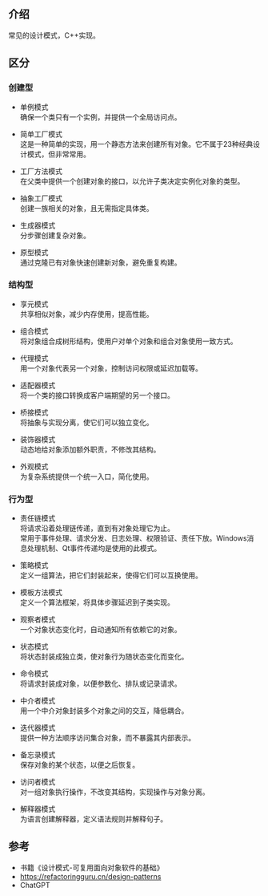 ## 介绍

常见的设计模式，C++实现。

## 区分

### 创建型

- 单例模式  
  确保一个类只有一个实例，并提供一个全局访问点。

- 简单工厂模式  
  这是一种简单的实现，用一个静态方法来创建所有对象。它不属于23种经典设计模式，但非常常用。

- 工厂方法模式  
  在父类中提供一个创建对象的接口，以允许子类决定实例化对象的类型。

- 抽象工厂模式  
  创建一族相关的对象，且无需指定具体类。

- 生成器模式  
  分步骤创建复杂对象。

- 原型模式  
  通过克隆已有对象快速创建新对象，避免重复构建。

### 结构型

- 享元模式  
  共享相似对象，减少内存使用，提高性能。

- 组合模式  
  将对象组合成树形结构，使用户对单个对象和组合对象使用一致方式。

- 代理模式  
  用一个对象代表另一个对象，控制访问权限或延迟加载等。

- 适配器模式  
  将一个类的接口转换成客户端期望的另一个接口。

- 桥接模式  
  将抽象与实现分离，使它们可以独立变化。

- 装饰器模式  
  动态地给对象添加额外职责，不修改其结构。

- 外观模式  
  为复杂系统提供一个统一入口，简化使用。

### 行为型

- 责任链模式  
  将请求沿着处理链传递，直到有对象处理它为止。  
  常用于事件处理、请求分发、日志处理、权限验证、责任下放。Windows消息处理机制、Qt事件传递均是使用的此模式。

- 策略模式  
  定义一组算法，把它们封装起来，使得它们可以互换使用。

- 模板方法模式  
  定义一个算法框架，将具体步骤延迟到子类实现。

- 观察者模式  
  一个对象状态变化时，自动通知所有依赖它的对象。

- 状态模式  
  将状态封装成独立类，使对象行为随状态变化而变化。

- 命令模式  
  将请求封装成对象，以便参数化、排队或记录请求。

- 中介者模式  
  用一个中介对象封装多个对象之间的交互，降低耦合。

- 迭代器模式  
  提供一种方法顺序访问集合对象，而不暴露其内部表示。

- 备忘录模式  
  保存对象的某个状态，以便之后恢复。

- 访问者模式  
  对一组对象执行操作，不改变其结构，实现操作与对象分离。

- 解释器模式  
  为语言创建解释器，定义语法规则并解释句子。

## 参考

- 书籍《设计模式-可复用面向对象软件的基础》
- <https://refactoringguru.cn/design-patterns>
- ChatGPT
